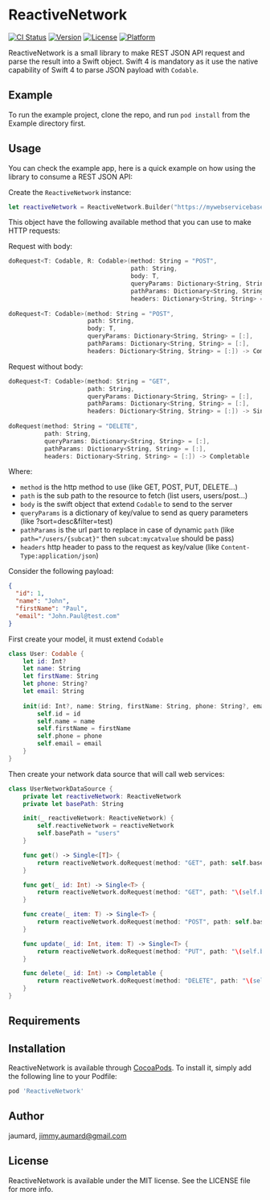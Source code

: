 # ReactiveNetwork

[![CI Status](http://img.shields.io/travis/fa35de542d80347b4a3940d4945d1685503dec3d/ReactiveNetwork.svg?style=flat)](https://travis-ci.org/jaumard/ReactiveNetwork.svg?branch=master)
[![Version](https://img.shields.io/cocoapods/v/ReactiveNetwork.svg?style=flat)](http://cocoapods.org/pods/ReactiveNetwork)
[![License](https://img.shields.io/cocoapods/l/ReactiveNetwork.svg?style=flat)](http://cocoapods.org/pods/ReactiveNetwork)
[![Platform](https://img.shields.io/cocoapods/p/ReactiveNetwork.svg?style=flat)](http://cocoapods.org/pods/ReactiveNetwork)

ReactiveNetwork is a small library to make REST JSON API request and parse the result into a Swift object.
Swift 4 is mandatory as it use the native capability of Swift 4 to parse JSON payload with `Codable`.

## Example

To run the example project, clone the repo, and run `pod install` from the Example directory first.

## Usage
You can check the example app, here is a quick example on how using the library to consume a REST JSON API:

Create the `ReactiveNetwork` instance: 
```swift
let reactiveNetwork = ReactiveNetwork.Builder("https://mywebservicebaseurl/").build()
```

This object have the following available method that you can use to make HTTP requests:

Request with body:
```swift
doRequest<T: Codable, R: Codable>(method: String = "POST", 
                                  path: String,
                                  body: T,
                                  queryParams: Dictionary<String, String> = [:],
                                  pathParams: Dictionary<String, String> = [:],
                                  headers: Dictionary<String, String> = [:]) -> Single<R>
                                  
doRequest<T: Codable>(method: String = "POST", 
                      path: String,
                      body: T,
                      queryParams: Dictionary<String, String> = [:],
                      pathParams: Dictionary<String, String> = [:],
                      headers: Dictionary<String, String> = [:]) -> Completable                                   
```

Request without body:
```swift
doRequest<T: Codable>(method: String = "GET", 
                      path: String, 
                      queryParams: Dictionary<String, String> = [:],
                      pathParams: Dictionary<String, String> = [:],
                      headers: Dictionary<String, String> = [:]) -> Single<T>
                      
doRequest(method: String = "DELETE", 
          path: String, 
          queryParams: Dictionary<String, String> = [:],
          pathParams: Dictionary<String, String> = [:],
          headers: Dictionary<String, String> = [:]) -> Completable                       
```

Where:
 - `method` is the http method to use (like GET, POST, PUT, DELETE...)
 - `path` is the sub path to the resource to fetch (list users, users/post...)
 - `body` is the swift object that extend `Codable` to send to the server
 - `queryParams` is a dictionary of key/value to send as query parameters (like ?sort=desc&filter=test)
 - `pathParams` is the url part to replace in case of dynamic `path` (like `path="/users/{subcat}"` then `subcat:mycatvalue` should be pass)
 - `headers` http header to pass to the request as key/value (like `Content-Type:application/json`)

Consider the following payload: 
```json
{
  "id": 1,
  "name": "John",
  "firstName": "Paul",
  "email": "John.Paul@test.com"
}
```

First create your model, it must extend `Codable`
```swift
class User: Codable {
    let id: Int?
    let name: String
    let firstName: String
    let phone: String?
    let email: String
    
    init(id: Int?, name: String, firstName: String, phone: String?, email: String) {
        self.id = id
        self.name = name
        self.firstName = firstName
        self.phone = phone
        self.email = email
    }
}
```

Then create your network data source that will call web services:
```swift
class UserNetworkDataSource {
    private let reactiveNetwork: ReactiveNetwork
    private let basePath: String

    init(_ reactiveNetwork: ReactiveNetwork) {
        self.reactiveNetwork = reactiveNetwork
        self.basePath = "users"
    }

    func get() -> Single<[T]> {
        return reactiveNetwork.doRequest(method: "GET", path: self.basePath)
    }

    func get(_ id: Int) -> Single<T> {
        return reactiveNetwork.doRequest(method: "GET", path: "\(self.basePath)/\(id)")
    }

    func create(_ item: T) -> Single<T> {
        return reactiveNetwork.doRequest(method: "POST", path: self.basePath, body: item)
    }

    func update(_ id: Int, item: T) -> Single<T> {
        return reactiveNetwork.doRequest(method: "PUT", path: "\(self.basePath)/\(id)", body: item)
    }

    func delete(_ id: Int) -> Completable {
        return reactiveNetwork.doRequest(method: "DELETE", path: "\(self.basePath)/\(id)").asCompletable()
    }
}
```

## Requirements

## Installation

ReactiveNetwork is available through [CocoaPods](http://cocoapods.org). To install
it, simply add the following line to your Podfile:

```ruby
pod 'ReactiveNetwork'
```

## Author

jaumard, jimmy.aumard@gmail.com

## License

ReactiveNetwork is available under the MIT license. See the LICENSE file for more info.
